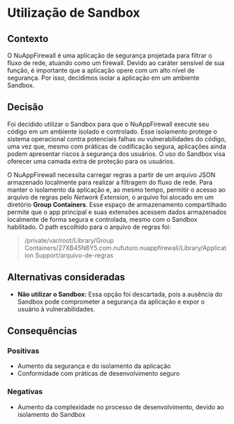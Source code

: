 # Utilização de Sandbox

## Contexto
O NuAppFirewall é uma aplicação de segurança projetada para filtrar o fluxo de rede, atuando como um firewall. Devido ao caráter sensível de sua função, é importante que a aplicação opere com um alto nível de segurança. Por isso, decidimos isolar a aplicação em um ambiente Sandbox.

## Decisão
Foi decidido utilizar o Sandbox para que o NuAppFirewall execute seu código em um ambiente isolado e controlado. Esse isolamento protege o sistema operacional contra potenciais falhas ou vulnerabilidades do código, uma vez que, mesmo com práticas de codificação segura, aplicações ainda podem apresentar riscos à segurança dos usuários. O uso do Sandbox visa oferecer uma camada extra de proteção para os usuários.

O NuAppFirewall necessita carregar regras a partir de um arquivo JSON armazenado localmente para realizar a filtragem do fluxo de rede. Para manter o isolamento da aplicação e, ao mesmo tempo, permitir o acesso ao arquivo de regras pelo *Network Extension*, o arquivo foi alocado em um diretório **Group Containers**. Esse espaço de armazenamento compartilhado permite que o app principal e suas extensões acessem dados armazenados localmente de forma segura e controlada, mesmo com o Sandbox habilitado. O path escolhido para o arquivo de regras foi:

> /private/var/root/Library/Group Containers/27XB45N6Y5.com.nufuturo.nuappfirewall/Library/Application Support/arquivo-de-regras

## Alternativas consideradas
* **Não utilizar o Sandbox:** Essa opção foi descartada, pois a ausência do Sandbox pode comprometer a segurança da aplicação e expor o usuário à vulnerabilidades.

## Consequências

### Positivas

* Aumento da segurança e do isolamento da aplicação
* Conformidade com práticas de desenvolvimento seguro

### Negativas

* Aumento da complexidade no processo de desenvolvimento, devido ao isolamento do Sandbox
